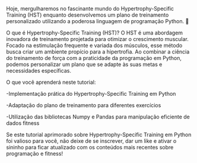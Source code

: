 Hoje, mergulharemos no fascinante mundo do Hypertrophy-Specific Training (HST) enquanto desenvolvemos um plano de treinamento personalizado utilizando a poderosa linguagem de programação Python. 🐍

O que é Hypertrophy-Specific Training (HST)?
O HST é uma abordagem inovadora de treinamento projetada para otimizar o crescimento muscular. Focado na estimulação frequente e variada dos músculos, esse método busca criar um ambiente propício para a hipertrofia. Ao combinar a ciência do treinamento de força com a praticidade da programação em Python, podemos personalizar um plano que se adapte às suas metas e necessidades específicas.

O que você aprenderá neste tutorial:

-Implementação prática do Hypertrophy-Specific Training em Python

-Adaptação do plano de treinamento para diferentes exercícios

-Utilização das bibliotecas Numpy e Pandas para manipulação eficiente de dados fitness

Se este tutorial aprimorado sobre Hypertrophy-Specific Training em Python foi valioso para você, não deixe de se inscrever, dar um like e ativar o sininho para ficar atualizado com os conteúdos mais recentes sobre programação e fitness!

